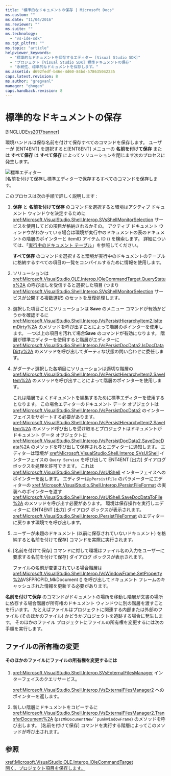 ```yaml
---
title: "標準的なドキュメントの保存 | Microsoft Docs"
ms.custom: ""
ms.date: "11/04/2016"
ms.reviewer: ""
ms.suite: ""
ms.technology: 
  - "vs-ide-sdk"
ms.tgt_pltfrm: ""
ms.topic: "article"
helpviewer_keywords: 
  - "標準的なドキュメントを保存するエディター [Visual Studio SDK]"
  - "プロジェクト [Visual Studio SDK] 標準ドキュメントの保存"
  - "永続性、標準的なドキュメントを保存します。"
ms.assetid: d692fedf-b46e-4d60-84bd-578635042235
caps.latest.revision: 8
ms.author: "gregvanl"
manager: "ghogen"
caps.handback.revision: 8
---
```

# 標準的なドキュメントの保存
[!INCLUDE[vs2017banner](../../code-quality/includes/vs2017banner.md)]

環境ハンドルは保存名前を付けて保存すべてのコマンドを保存します。  ユーザーが \[ENT4ENT\] を選択すると\[ENT8ENT\] メニューの  **名前を付けて保存** または  **すべて保存**  は **すべて保存**  によってソリューションを閉じます次のプロセスに発生します。  
  
 ![標準エディター](../../extensibility/internals/media/public.png "Public")  
\[名前を付けて保存し標準エディターで保存するすべてのコマンドを保存します。  
  
 このプロセスは次の手順で詳しく説明します :  
  
1.  **保存**  と  **名前を付けて保存**  のコマンドを選択すると環境はアクティブ ドキュメント ウィンドウを決定するために <xref:Microsoft.VisualStudio.Shell.Interop.SVsShellMonitorSelection> サービスを使用してどの項目が格納されるかその。  アクティブ ドキュメント ウィンドウがわかっている場合は環境が実行中のドキュメントの表のドキュメントの階層のポインターと itemID アイテム ID \(\) を検索します。  詳細については、「[実行中のドキュメント テーブル](../../extensibility/internals/running-document-table.md)」を参照してください。  
  
     **すべて保存**  のコマンドを選択すると環境が実行中のドキュメントのテーブルに格納するすべての項目の一覧をコンパイルするために情報を使用します。  
  
2.  ソリューションは <xref:Microsoft.VisualStudio.OLE.Interop.IOleCommandTarget.QueryStatus%2A> の呼び出しを受信すると選択した項目 \(つまり<xref:Microsoft.VisualStudio.Shell.Interop.SVsShellMonitorSelection> サービスが公開する複数選択\) のセットを反復処理します。  
  
3.  選択した項目ごとにソリューションは **Save** のメニュー コマンドが有効かどうかを確認するに <xref:Microsoft.VisualStudio.Shell.Interop.IVsPersistHierarchyItem2.IsItemDirty%2A> のメソッドを呼び出すことによって階層のポインターを使用します。  一つ以上の項目を汚れて場合**Save** のコマンドが有効になります。  階層が標準エディターを使用すると階層がエディターに <xref:Microsoft.VisualStudio.Shell.Interop.IVsPersistDocData2.IsDocDataDirty%2A> のメソッドを呼び出してダーティな状態の問い合わせに委任します。  
  
4.  がダーティ選択した各項目にソリューションは適切な階層の <xref:Microsoft.VisualStudio.Shell.Interop.IVsPersistHierarchyItem2.SaveItem%2A> のメソッドを呼び出すことによって階層のポインターを使用します。  
  
     これは階層でよくドキュメントを編集するために標準エディターを使用するとなります。  この場合エディターのドキュメント データ オブジェクトは <xref:Microsoft.VisualStudio.Shell.Interop.IVsPersistDocData2> のインターフェイスをサポートする必要があります。  <xref:Microsoft.VisualStudio.Shell.Interop.IVsPersistHierarchyItem2.SaveItem%2A> のメソッド呼び出しを受け取るとプロジェクトはドキュメントがドキュメント データ オブジェクトに <xref:Microsoft.VisualStudio.Shell.Interop.IVsPersistDocData2.SaveDocData%2A> のメソッドを呼び出して保存されるとエディターに通知します。  エディターは環境が <xref:Microsoft.VisualStudio.Shell.Interop.SVsUIShell> インターフェイスの `Query Service` を呼び出して ENT4ENT \[出力\] ダイアログ ボックスを処理を許可できます。  これは <xref:Microsoft.VisualStudio.Shell.Interop.IVsUIShell> インターフェイスへのポインターを返します。  エディターは`pPersistFile` のパラメーターにエディターの <xref:Microsoft.VisualStudio.Shell.Interop.IPersistFileFormat> の実装へのポインターを渡す <xref:Microsoft.VisualStudio.Shell.Interop.IVsUIShell.SaveDocDataToFile%2A> のメソッドを呼び出す必要があります。  環境は保存操作を実行しエディターに ENT4ENT \[出力\] ダイアログ ボックスが表示されます。  <xref:Microsoft.VisualStudio.Shell.Interop.IPersistFileFormat> のエディターに戻ります環境でを呼び出します。  
  
5.  ユーザーが未題のドキュメント \(以前に保存されていないドキュメント\) を格納すると名前を付けて保存\] コマンドを実際に実行されます。  
  
6.  \[名前を付けて保存\] コマンドに対して環境はファイル名の入力をユーザーに要求する名前を付けて保存\] ダイアログ ボックスが表示されます。  
  
     ファイルの名前が変更されている場合階層は <xref:Microsoft.VisualStudio.Shell.Interop.IVsWindowFrame.SetProperty%2A>VSFPROPID\_MkDocument \(\) を呼び出してドキュメント フレームのキャッシュされた情報を更新する必要があります。  
  
 **名前を付けて保存**  のコマンドがドキュメントの場所を移動し階層が文書の場所に依存する場合階層が所有権のドキュメント ウィンドウに別の階層を渡すことを行います。  たとえばファイルはプロジェクトに関連する内部または外部のファイル \(そのほかのファイル\) かどうかプロジェクトを追跡する場合に発生します。  そのほかのファイル プロジェクトにファイルの所有権を変更するには次の手順を実行します。  
  
## ファイルの所有権の変更  
  
#### そのほかのファイルにファイルの所有権を変更するには  
  
1.  <xref:Microsoft.VisualStudio.Shell.Interop.SVsExternalFilesManager> インターフェイスのクエリサービス。  
  
     <xref:Microsoft.VisualStudio.Shell.Interop.IVsExternalFilesManager2> へのポインターを返します。  
  
2.  新しい階層にドキュメントをコピーするに <xref:Microsoft.VisualStudio.Shell.Interop.IVsExternalFilesManager2.TransferDocument%2A> \(`pszMkDocumentNew``punkWindowFrame`\) のメソッドを呼び出します。  \[名前を付けて保存\] コマンドを実行する階層によってこのメソッドが呼び出されます。  
  
## 参照  
 <xref:Microsoft.VisualStudio.OLE.Interop.IOleCommandTarget>   
 [開く、プロジェクト項目を保存します。](../../extensibility/internals/opening-and-saving-project-items.md)